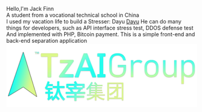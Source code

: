 Hello,I'm Jack Finn  
A student from a vocational technical school in China  
I used my vacation life to build a Stresser: Dayu [Dayu](https://www.dayus.cc) 
He can do many things for developers, such as API interface stress test, DDOS defense test  
And implemented with PHP, Bitcoin payment. This is a simple front-end and back-end separation application  
![Dayu](tzai.png)
